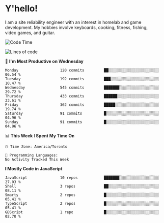 # Y'hello!
I am a site reliability engineer with an interest in homelab and game development.
My hobbies involve keyboards, cooking, fitness, fishing, video games, and guitar.

<!--START_SECTION:waka-->
![Code Time](http://img.shields.io/badge/Code%20Time-94%20hrs%2054%20mins-blue)

![Lines of code](https://img.shields.io/badge/From%20Hello%20World%20I%27ve%20Written-3.2%20million%20lines%20of%20code-blue)

📅 **I'm Most Productive on Wednesday** 

```text
Monday                   120 commits         ██░░░░░░░░░░░░░░░░░░░░░░░   06.54 % 
Tuesday                  192 commits         ███░░░░░░░░░░░░░░░░░░░░░░   10.47 % 
Wednesday                545 commits         ███████░░░░░░░░░░░░░░░░░░   29.72 % 
Thursday                 433 commits         ██████░░░░░░░░░░░░░░░░░░░   23.61 % 
Friday                   362 commits         █████░░░░░░░░░░░░░░░░░░░░   19.74 % 
Saturday                 91 commits          █░░░░░░░░░░░░░░░░░░░░░░░░   04.96 % 
Sunday                   91 commits          █░░░░░░░░░░░░░░░░░░░░░░░░   04.96 % 
```


📊 **This Week I Spent My Time On** 

```text
🕑︎ Time Zone: America/Toronto

💬 Programming Languages: 
No Activity Tracked This Week
```

**I Mostly Code in JavaScript** 

```text
JavaScript               10 repos            ███████░░░░░░░░░░░░░░░░░░   27.03 % 
Shell                    3 repos             ██░░░░░░░░░░░░░░░░░░░░░░░   08.11 % 
Smarty                   2 repos             █░░░░░░░░░░░░░░░░░░░░░░░░   05.41 % 
TypeScript               2 repos             █░░░░░░░░░░░░░░░░░░░░░░░░   05.41 % 
GDScript                 1 repo              █░░░░░░░░░░░░░░░░░░░░░░░░   02.70 % 
```




<!--END_SECTION:waka-->
